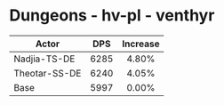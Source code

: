 # Dungeons - hv-pl - venthyr
| Actor | DPS | Increase |
|---|:---:|:---:|
|Nadjia-TS-DE|6285|4.80%|
|Theotar-SS-DE|6240|4.05%|
|Base|5997|0.00%|
